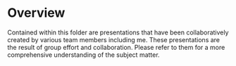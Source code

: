 # Overview
Contained within this folder are presentations that have been collaboratively created by various team members including me. These presentations are the result of group effort and collaboration. Please refer to them for a more comprehensive understanding of the subject matter.
